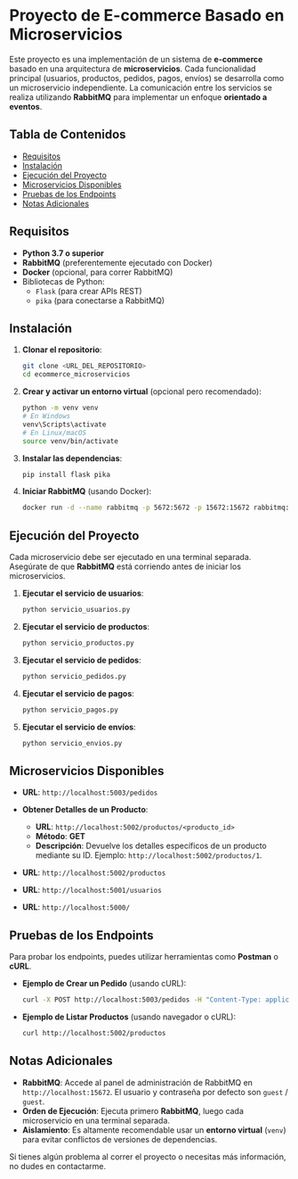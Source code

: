 # Proyecto de E-commerce Basado en Microservicios

Este proyecto es una implementación de un sistema de **e-commerce** basado en una arquitectura de **microservicios**. Cada funcionalidad principal (usuarios, productos, pedidos, pagos, envíos) se desarrolla como un microservicio independiente. La comunicación entre los servicios se realiza utilizando **RabbitMQ** para implementar un enfoque **orientado a eventos**.

## Tabla de Contenidos
- [Requisitos](#requisitos)
- [Instalación](#instalación)
- [Ejecución del Proyecto](#ejecución-del-proyecto)
- [Microservicios Disponibles](#microservicios-disponibles)
- [Pruebas de los Endpoints](#pruebas-de-los-endpoints)
- [Notas Adicionales](#notas-adicionales)

## Requisitos
- **Python 3.7 o superior**
- **RabbitMQ** (preferentemente ejecutado con Docker)
- **Docker** (opcional, para correr RabbitMQ)
- Bibliotecas de Python:
  - `Flask` (para crear APIs REST)
  - `pika` (para conectarse a RabbitMQ)

## Instalación
1. **Clonar el repositorio**:
   ```sh
   git clone <URL_DEL_REPOSITORIO>
   cd ecommerce_microservicios
   ```

2. **Crear y activar un entorno virtual** (opcional pero recomendado):
   ```sh
   python -m venv venv
   # En Windows
   venv\Scripts\activate
   # En Linux/macOS
   source venv/bin/activate
   ```

3. **Instalar las dependencias**:
   ```sh
   pip install flask pika
   ```

4. **Iniciar RabbitMQ** (usando Docker):
   ```sh
   docker run -d --name rabbitmq -p 5672:5672 -p 15672:15672 rabbitmq:management
   ```

## Ejecución del Proyecto
Cada microservicio debe ser ejecutado en una terminal separada. Asegúrate de que **RabbitMQ** está corriendo antes de iniciar los microservicios.

1. **Ejecutar el servicio de usuarios**:
   ```sh
   python servicio_usuarios.py
   ```

2. **Ejecutar el servicio de productos**:
   ```sh
   python servicio_productos.py
   ```

3. **Ejecutar el servicio de pedidos**:
   ```sh
   python servicio_pedidos.py
   ```

4. **Ejecutar el servicio de pagos**:
   ```sh
   python servicio_pagos.py
   ```

5. **Ejecutar el servicio de envíos**:
   ```sh
   python servicio_envios.py
   ```

## Microservicios Disponibles

- **URL**: `http://localhost:5003/pedidos`

- **Obtener Detalles de un Producto**:
  - **URL**: `http://localhost:5002/productos/<producto_id>`
  - **Método**: **GET**
  - **Descripción**: Devuelve los detalles específicos de un producto mediante su ID. Ejemplo: `http://localhost:5002/productos/1`.

- **URL**: `http://localhost:5002/productos`

- **URL**: `http://localhost:5001/usuarios`

- **URL**: `http://localhost:5000/`

## Pruebas de los Endpoints
Para probar los endpoints, puedes utilizar herramientas como **Postman** o **cURL**.

- **Ejemplo de Crear un Pedido** (usando cURL):
  ```sh
  curl -X POST http://localhost:5003/pedidos -H "Content-Type: application/json" -d "{\"usuario_id\": 1, \"producto_id\": 2, \"cantidad\": 3}"
  ```

- **Ejemplo de Listar Productos** (usando navegador o cURL):
  ```sh
  curl http://localhost:5002/productos
  ```

## Notas Adicionales
- **RabbitMQ**: Accede al panel de administración de RabbitMQ en `http://localhost:15672`. El usuario y contraseña por defecto son `guest` / `guest`.
- **Orden de Ejecución**: Ejecuta primero **RabbitMQ**, luego cada microservicio en una terminal separada.
- **Aislamiento**: Es altamente recomendable usar un **entorno virtual** (`venv`) para evitar conflictos de versiones de dependencias.

Si tienes algún problema al correr el proyecto o necesitas más información, no dudes en contactarme.


